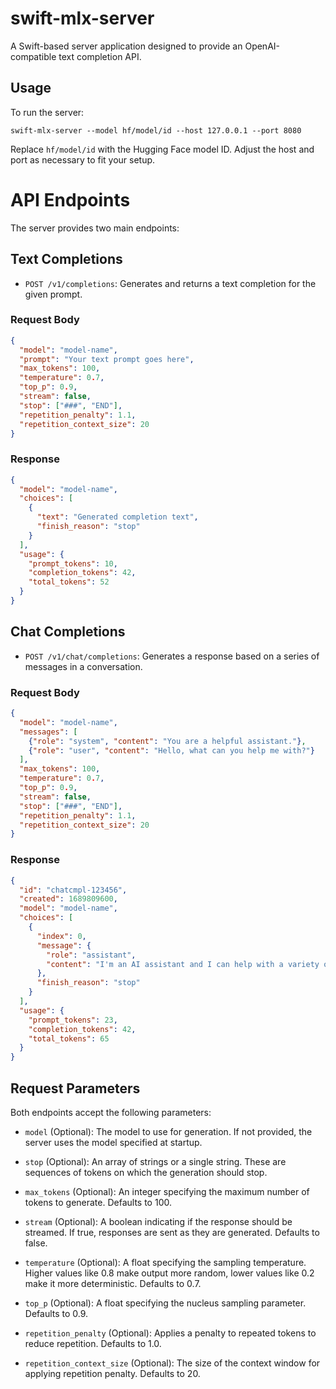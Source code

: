 # swift-mlx-server

A Swift-based server application designed to provide an OpenAI-compatible text completion API.

## Usage

To run the server:

```
swift-mlx-server --model hf/model/id --host 127.0.0.1 --port 8080
```
Replace `hf/model/id` with the Hugging Face model ID. Adjust the host and port as necessary to fit your setup.

# API Endpoints

The server provides two main endpoints:

## Text Completions

- `POST /v1/completions`: Generates and returns a text completion for the given prompt.

### Request Body

```json
{
  "model": "model-name",
  "prompt": "Your text prompt goes here",
  "max_tokens": 100,
  "temperature": 0.7,
  "top_p": 0.9,
  "stream": false,
  "stop": ["###", "END"],
  "repetition_penalty": 1.1,
  "repetition_context_size": 20
}
```

### Response

```json
{
  "model": "model-name",
  "choices": [
    {
      "text": "Generated completion text",
      "finish_reason": "stop"
    }
  ],
  "usage": {
    "prompt_tokens": 10,
    "completion_tokens": 42,
    "total_tokens": 52
  }
}
```

## Chat Completions

- `POST /v1/chat/completions`: Generates a response based on a series of messages in a conversation.

### Request Body

```json
{
  "model": "model-name",
  "messages": [
    {"role": "system", "content": "You are a helpful assistant."},
    {"role": "user", "content": "Hello, what can you help me with?"}
  ],
  "max_tokens": 100,
  "temperature": 0.7,
  "top_p": 0.9,
  "stream": false,
  "stop": ["###", "END"],
  "repetition_penalty": 1.1,
  "repetition_context_size": 20
}
```

### Response

```json
{
  "id": "chatcmpl-123456",
  "created": 1689809600,
  "model": "model-name",
  "choices": [
    {
      "index": 0,
      "message": {
        "role": "assistant",
        "content": "I'm an AI assistant and I can help with a variety of tasks..."
      },
      "finish_reason": "stop"
    }
  ],
  "usage": {
    "prompt_tokens": 23,
    "completion_tokens": 42,
    "total_tokens": 65
  }
}
```

## Request Parameters

Both endpoints accept the following parameters:

- `model` (Optional): The model to use for generation. If not provided, the server uses the model specified at startup.

- `stop` (Optional): An array of strings or a single string. These are sequences of tokens on which the generation should stop.

- `max_tokens` (Optional): An integer specifying the maximum number of tokens to generate. Defaults to 100.

- `stream` (Optional): A boolean indicating if the response should be streamed. If true, responses are sent as they are generated. Defaults to false.

- `temperature` (Optional): A float specifying the sampling temperature. Higher values like 0.8 make output more random, lower values like 0.2 make it more deterministic. Defaults to 0.7.

- `top_p` (Optional): A float specifying the nucleus sampling parameter. Defaults to 0.9.

- `repetition_penalty` (Optional): Applies a penalty to repeated tokens to reduce repetition. Defaults to 1.0.

- `repetition_context_size` (Optional): The size of the context window for applying repetition penalty. Defaults to 20.
